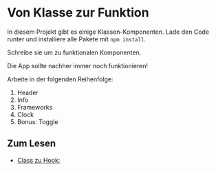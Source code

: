 # Von Klasse zur Funktion

In diesem Projekt gibt es einige Klassen-Komponenten. Lade den Code runter und installiere alle Pakete mit `npm install`. 

Schreibe sie um zu funktionalen Komponenten.

Die App sollte nachher immer noch funktionieren!


Arbeite in der folgenden Reihenfolge: 

1. Header
2. Info
3. Frameworks
4. Clock
5. Bonus: Toggle

## Zum Lesen

- [Class zu Hook:](https://reactjs.org/docs/hooks-state.html)
